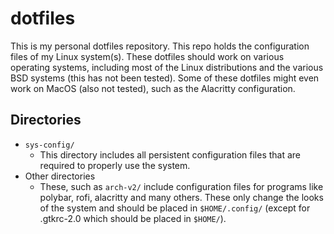 # dotfiles

This is my personal dotfiles repository. This repo holds the configuration files of my Linux system(s). These dotfiles should work on various operating systems, including most of the Linux distributions and the various BSD systems (this has not been tested). Some of these dotfiles might even work on MacOS (also not tested), such as the Alacritty configuration.

## Directories
- `sys-config/`
    - This directory includes all persistent configuration files that are required to properly use the system.
- Other directories
    - These, such as `arch-v2/` include configuration files for programs like polybar, rofi, alacritty and many others. These only change the looks of the system and should be placed in `$HOME/.config/` (except for .gtkrc-2.0 which should be placed in `$HOME/`).